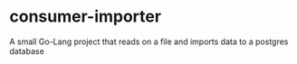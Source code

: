 # consumer-importer
A small Go-Lang project that reads on a file and imports data to a postgres database
